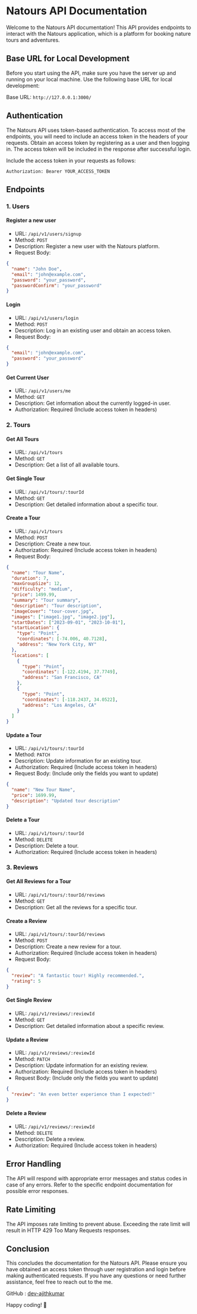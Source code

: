 # Natours API Documentation

Welcome to the Natours API documentation! This API provides endpoints to interact with the Natours application, which is a platform for booking nature tours and adventures.

## Base URL for Local Development

Before you start using the API, make sure you have the server up and running on your local machine. Use the following base URL for local development:

Base URL: `http://127.0.0.1:3000/`

## Authentication

The Natours API uses token-based authentication. To access most of the endpoints, you will need to include an access token in the headers of your requests. Obtain an access token by registering as a user and then logging in. The access token will be included in the response after successful login.

Include the access token in your requests as follows:

```
Authorization: Bearer YOUR_ACCESS_TOKEN
```

## Endpoints

### 1. Users

#### Register a new user

- URL: `/api/v1/users/signup`
- Method: `POST`
- Description: Register a new user with the Natours platform.
- Request Body:

```json
{
  "name": "John Doe",
  "email": "john@example.com",
  "password": "your_password",
  "passwordConfirm": "your_password"
}
```

#### Login

- URL: `/api/v1/users/login`
- Method: `POST`
- Description: Log in an existing user and obtain an access token.
- Request Body:

```json
{
  "email": "john@example.com",
  "password": "your_password"
}
```

#### Get Current User

- URL: `/api/v1/users/me`
- Method: `GET`
- Description: Get information about the currently logged-in user.
- Authorization: Required (Include access token in headers)

### 2. Tours

#### Get All Tours

- URL: `/api/v1/tours`
- Method: `GET`
- Description: Get a list of all available tours.

#### Get Single Tour

- URL: `/api/v1/tours/:tourId`
- Method: `GET`
- Description: Get detailed information about a specific tour.

#### Create a Tour

- URL: `/api/v1/tours`
- Method: `POST`
- Description: Create a new tour.
- Authorization: Required (Include access token in headers)
- Request Body:

```json
{
  "name": "Tour Name",
  "duration": 7,
  "maxGroupSize": 12,
  "difficulty": "medium",
  "price": 1499.99,
  "summary": "Tour summary",
  "description": "Tour description",
  "imageCover": "tour-cover.jpg",
  "images": ["image1.jpg", "image2.jpg"],
  "startDates": ["2023-09-01", "2023-10-01"],
  "startLocation": {
    "type": "Point",
    "coordinates": [-74.006, 40.7128],
    "address": "New York City, NY"
  },
  "locations": [
    {
      "type": "Point",
      "coordinates": [-122.4194, 37.7749],
      "address": "San Francisco, CA"
    },
    {
      "type": "Point",
      "coordinates": [-118.2437, 34.0522],
      "address": "Los Angeles, CA"
    }
  ]
}
```

#### Update a Tour

- URL: `/api/v1/tours/:tourId`
- Method: `PATCH`
- Description: Update information for an existing tour.
- Authorization: Required (Include access token in headers)
- Request Body: (Include only the fields you want to update)

```json
{
  "name": "New Tour Name",
  "price": 1699.99,
  "description": "Updated tour description"
}
```

#### Delete a Tour

- URL: `/api/v1/tours/:tourId`
- Method: `DELETE`
- Description: Delete a tour.
- Authorization: Required (Include access token in headers)

### 3. Reviews

#### Get All Reviews for a Tour

- URL: `/api/v1/tours/:tourId/reviews`
- Method: `GET`
- Description: Get all the reviews for a specific tour.

#### Create a Review

- URL: `/api/v1/tours/:tourId/reviews`
- Method: `POST`
- Description: Create a new review for a tour.
- Authorization: Required (Include access token in headers)
- Request Body:

```json
{
  "review": "A fantastic tour! Highly recommended.",
  "rating": 5
}
```

#### Get Single Review

- URL: `/api/v1/reviews/:reviewId`
- Method: `GET`
- Description: Get detailed information about a specific review.

#### Update a Review

- URL: `/api/v1/reviews/:reviewId`
- Method: `PATCH`
- Description: Update information for an existing review.
- Authorization: Required (Include access token in headers)
- Request Body: (Include only the fields you want to update)

```json
{
  "review": "An even better experience than I expected!"
}
```

#### Delete a Review

- URL: `/api/v1/reviews/:reviewId`
- Method: `DELETE`
- Description: Delete a review.
- Authorization: Required (Include access token in headers)

## Error Handling

The API will respond with appropriate error messages and status codes in case of any errors. Refer to the specific endpoint documentation for possible error responses.

## Rate Limiting

The API imposes rate limiting to prevent abuse. Exceeding the rate limit will result in HTTP 429 Too Many Requests responses.

## Conclusion

This concludes the documentation for the Natours API. Please ensure you have obtained an access token through user registration and login before making authenticated requests. If you have any questions or need further assistance, feel free to reach out to the me.

GitHub : [dev-ajithkumar](https://github.com/dev-ajithkumar)

Happy coding! 🚀
